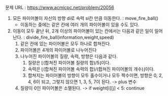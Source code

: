 문제 URL : https://www.acmicpc.net/problem/20056

<ol>
  <li>모든 파이어볼이 자신의 방향 di로 속력 si칸 만큼 이동한다. : move_fire_ball()
    <ul>
      <li>이동하는 중에는 같은 칸에 여러 개의 파이어볼이 있을 수도 있다.</li>
    </ul>
  </li>
  <li> 이동이 모두 끝난 뒤, 2개 이상의 파이어볼이 있는 칸에서는 다음과 같은 일이 일어난다. : divide_fire_ball(information,weight,speed)
    <ol>
      <li>같은 칸에 있는 파이어볼은 모두 하나로 합쳐진다.</li>
      <li>파이어볼은 4개의 파이어볼로 나누어진다</li>
      <li>나누어진 파이어볼의 질량, 속력, 방향은 다음과 같다.
        <ol>
          <li>질량은 ⌊(합쳐진 파이어볼 질량의 합)/5⌋이다.</li>
          <li>속력은 ⌊(합쳐진 파이어볼 속력의 합)/(합쳐진 파이어볼의 개수)⌋이다.</li>
          <li>합쳐지는 파이어볼의 방향이 모두 홀수이거나 모두 짝수이면, 방향은 0, 2, 4, 6이 되고, 그렇지 않으면 1, 3, 5, 7이 된다. -> plus 변수</li>
        </ol>
      </li>
      <li>질량이 0인 파이어볼은 소멸된다. -> if weight[i][j] < 5: continue </li>
    </ol>
  </li>
</ol>
